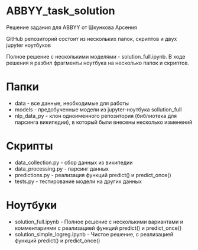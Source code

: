 # ABBYY_task_solution
Решение задания для ABBYY от Шкункова Арсения

GitHub репозиторий состоит из нескольких папок, скриптов и двух jupyter ноутбуков

Полное решение с несколькими моделями - solution_full.ipynb.
В ходе решения я разбил фрагменты ноутбука на несколько папок и скриптов.

# Папки
- data - все данные, необходимые для работы
- models - предобученные модели из jupyter-ноутбука sollution_full
- nlp_data_py - клон одноименного репозитория (библиотека для парсинга википедии), в который были внесены несколько изменений

# Скрипты
- data_collection.py - сбор данных из википедии
- data_processing.py - парсинг данных
- predictions.py - реализация функций predict() и predict_once()
- tests.py - тестирование модели на других данных

# Ноутбуки
- solution_full.ipynb - Полное решение с несколькими вариантами и комментариями с реализацией функций predict() и predict_once()
- solution_simple_logreg.ipynb - Чистое решение, с реализацией функций predict() и predict_once()

